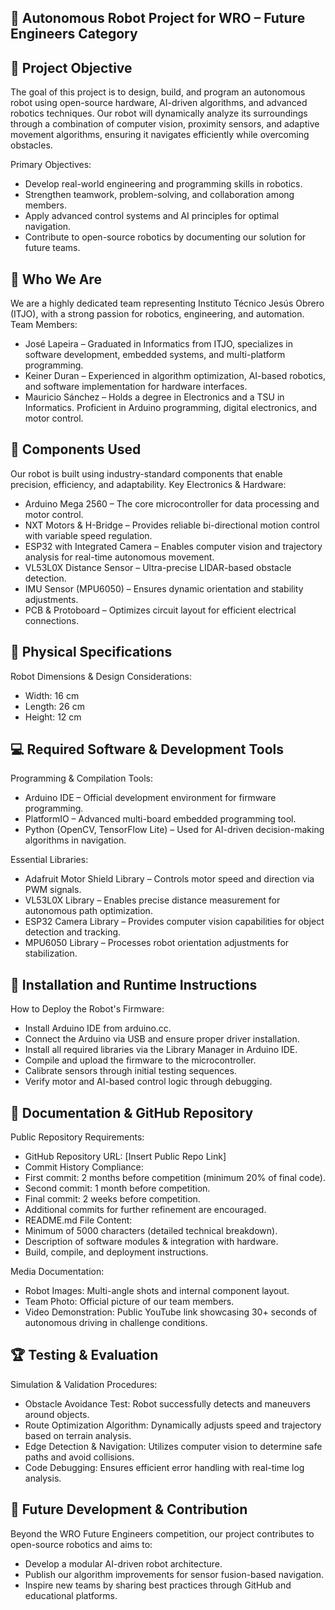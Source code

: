 ## 🚀 Autonomous Robot Project for WRO – Future Engineers Category


## 🎯 Project Objective
The goal of this project is to design, build, and program an autonomous robot using open-source hardware, AI-driven algorithms, and advanced robotics techniques. Our robot will dynamically analyze its surroundings through a combination of computer vision, proximity sensors, and adaptive movement algorithms, ensuring it navigates efficiently while overcoming obstacles.

Primary Objectives:
- Develop real-world engineering and programming skills in robotics.
- Strengthen teamwork, problem-solving, and collaboration among members.
- Apply advanced control systems and AI principles for optimal navigation.
- Contribute to open-source robotics by documenting our solution for future teams.


## 🔹 Who We Are
We are a highly dedicated team representing Instituto Técnico Jesús Obrero (ITJO), with a strong passion for robotics, engineering, and automation.
Team Members:
- José Lapeira – Graduated in Informatics from ITJO, specializes in software development, embedded systems, and multi-platform programming.
- Keiner Duran – Experienced in algorithm optimization, AI-based robotics, and software implementation for hardware interfaces.
- Mauricio Sánchez – Holds a degree in Electronics and a TSU in Informatics. Proficient in Arduino programming, digital electronics, and motor control.


## 🔧 Components Used
Our robot is built using industry-standard components that enable precision, efficiency, and adaptability.
Key Electronics & Hardware:
- Arduino Mega 2560 – The core microcontroller for data processing and motor control.
- NXT Motors & H-Bridge – Provides reliable bi-directional motion control with variable speed regulation.
- ESP32 with Integrated Camera – Enables computer vision and trajectory analysis for real-time autonomous movement.
- VL53L0X Distance Sensor – Ultra-precise LIDAR-based obstacle detection.
- IMU Sensor (MPU6050) – Ensures dynamic orientation and stability adjustments.
- PCB & Protoboard – Optimizes circuit layout for efficient electrical connections.


## 📏 Physical Specifications
Robot Dimensions & Design Considerations:
- Width: 16 cm
- Length: 26 cm
- Height: 12 cm


## 💻 Required Software & Development Tools
Programming & Compilation Tools:
- Arduino IDE – Official development environment for firmware programming.
- PlatformIO – Advanced multi-board embedded programming tool.
- Python (OpenCV, TensorFlow Lite) – Used for AI-driven decision-making algorithms in navigation.
  
Essential Libraries:
- Adafruit Motor Shield Library – Controls motor speed and direction via PWM signals.
- VL53L0X Library – Enables precise distance measurement for autonomous path optimization.
- ESP32 Camera Library – Provides computer vision capabilities for object detection and tracking.
- MPU6050 Library – Processes robot orientation adjustments for stabilization.


## 🔌 Installation and Runtime Instructions
How to Deploy the Robot's Firmware:
- Install Arduino IDE from arduino.cc.
- Connect the Arduino via USB and ensure proper driver installation.
- Install all required libraries via the Library Manager in Arduino IDE.
- Compile and upload the firmware to the microcontroller.
- Calibrate sensors through initial testing sequences.
- Verify motor and AI-based control logic through debugging.


## 📜 Documentation & GitHub Repository
Public Repository Requirements:
- GitHub Repository URL: [Insert Public Repo Link]
- Commit History Compliance:
- First commit: 2 months before competition (minimum 20% of final code).
- Second commit: 1 month before competition.
- Final commit: 2 weeks before competition.
- Additional commits for further refinement are encouraged.
- README.md File Content:
- Minimum of 5000 characters (detailed technical breakdown).
- Description of software modules & integration with hardware.
- Build, compile, and deployment instructions.

Media Documentation:
- Robot Images: Multi-angle shots and internal component layout.
- Team Photo: Official picture of our team members.
- Video Demonstration: Public YouTube link showcasing 30+ seconds of autonomous driving in challenge conditions.


## 🏆 Testing & Evaluation
Simulation & Validation Procedures:
- Obstacle Avoidance Test: Robot successfully detects and maneuvers around objects.
- Route Optimization Algorithm: Dynamically adjusts speed and trajectory based on terrain analysis.
- Edge Detection & Navigation: Utilizes computer vision to determine safe paths and avoid collisions.
- Code Debugging: Ensures efficient error handling with real-time log analysis.


## 🚀 Future Development & Contribution
Beyond the WRO Future Engineers competition, our project contributes to open-source robotics and aims to:
- Develop a modular AI-driven robot architecture.
- Publish our algorithm improvements for sensor fusion-based navigation.
- Inspire new teams by sharing best practices through GitHub and educational platforms.

